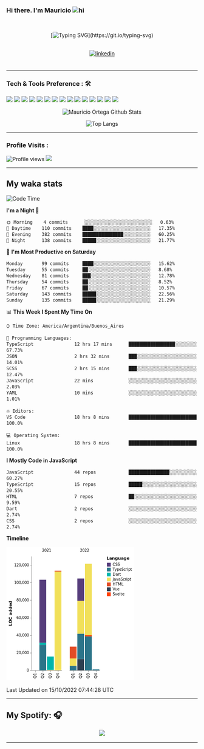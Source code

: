 ### Hi there. I'm Mauricio <img src="https://user-images.githubusercontent.com/1303154/88677602-1635ba80-d120-11ea-84d8-d263ba5fc3c0.gif" width="28px" alt="hi">
<br /> 

<div align="center">
  
[![Typing SVG](https://readme-typing-svg.herokuapp.com?size=25&duration=7000&center=true&vCenter=true&width=650&height=40&lines=WELCOME!;My+name+is+Mauricio+Ortega...;I+am+a+Front-End+Developer...;I+hope+you+find+what+you+are+looking+for...;You+have+my+contact+information...;MAY+THE+FORCE+BE+WITH+YOU...)](https://git.io/typing-svg)

</div>
  
<br />

<div align="center">
  
<a href="https://www.linkedin.com/in/mauriciortega/" target="_blank">
<img src=https://img.shields.io/badge/linkedin-%231E77B5.svg?&style=for-the-badge&logo=linkedin&logoColor=white alt=linkedin style="margin-bottom: 5px;" />
</a>
  
</div>

<br />



<!--
**Nekzus/Nekzus** is a ✨ _special_ ✨ repository because its `README.md` (this file) appears on your GitHub profile.

Here are some ideas to get you started:

- 🔭 I’m currently working on ...
- 🌱 I’m currently learning ...
- 👯 I’m looking to collaborate on ...
- 🤔 I’m looking for help with ...
- 💬 Ask me about ...
- 📫 How to reach me: ...
- 😄 Pronouns: ...
- ⚡ Fun fact: ...
-->

---

### Tech & Tools Preference : 🛠

<img src = "https://img.shields.io/badge/-HTML5-E34F26?style=flat&logo=html5&logoColor=white"> <img src = "https://img.shields.io/badge/-CSS3-1572B6?style=flat&logo=css3&logoColor=white">
<img src="https://img.shields.io/badge/-Sass-cc6699?style=flat&logo=sass&logoColor=ffffff">
<img src="https://img.shields.io/badge/-Bootstrap-563D7C?style=flat&logo=bootstrap&logoColor=white">
<img src="https://img.shields.io/badge/-JavaScript-eed718?style=flat&logo=javascript&logoColor=ffffff">
<img src="https://img.shields.io/badge/-React-000000?style=flat&logo=react&logoColor=00c8ff">
<img src="https://img.shields.io/badge/-Next-000000?style=flat&logo=nextdotjs&logoColor=white">
<img src="http://img.shields.io/badge/-Vue-black?style=flat&logo=vuedotjs&logoColor=4FC08D">
<img src="http://img.shields.io/badge/-Flutter-black?style=flat&logo=flutter&logoColor=02569B">
<img src="https://img.shields.io/badge/-Node.js-3C873A?style=flat&logo=Node.js&logoColor=white">
<img src="http://img.shields.io/badge/-Git-F1502F?style=flat&logo=git&logoColor=FFFFFF">
<img src="http://img.shields.io/badge/-Github-000000?style=flat&logo=github&logoColor=FFFFFF">
<img src="https://img.shields.io/badge/-Firebase-FFA611?style=flat&logo=firebase&logoColor=FFFFFF">
<img src="http://img.shields.io/badge/-Vercel-black?style=flat&logo=vercel&logoColor=white">
<img src="http://img.shields.io/badge/-VS%20Code-007ACC?style=flat&logo=visual%20studio%20code&logoColor=white">


<div align="center">
  
![Mauricio Ortega Github Stats](https://github-readme-stats.vercel.app/api?username=Nekzus&show_icons=true&title_color=fff&icon_color=79ff97&text_color=9f9f9f&bg_color=151515)

![Top Langs](https://github-readme-stats.vercel.app/api/top-langs/?username=Nekzus&hide=css,html,less&layout=compact&title_color=fff&icon_color=79ff97&text_color=9f9f9f&bg_color=151515)

</div>
  
---

### Profile Visits :
  
![Profile views](https://gpvc.arturio.dev/Nekzus)  <img src="https://img.shields.io/github/followers/Nekzus?label=Follow" style=" float:left, margin-right:10px" />

---


## My waka stats
<!--START_SECTION:waka-->
![Code Time](http://img.shields.io/badge/Code%20Time-1%2C395%20hrs%2049%20mins-blue)

**I'm a Night 🦉** 

```text
🌞 Morning    4 commits      ░░░░░░░░░░░░░░░░░░░░░░░░░   0.63% 
🌆 Daytime    110 commits    ████░░░░░░░░░░░░░░░░░░░░░   17.35% 
🌃 Evening    382 commits    ███████████████░░░░░░░░░░   60.25% 
🌙 Night      138 commits    █████░░░░░░░░░░░░░░░░░░░░   21.77%

```
📅 **I'm Most Productive on Saturday** 

```text
Monday       99 commits     ████░░░░░░░░░░░░░░░░░░░░░   15.62% 
Tuesday      55 commits     ██░░░░░░░░░░░░░░░░░░░░░░░   8.68% 
Wednesday    81 commits     ███░░░░░░░░░░░░░░░░░░░░░░   12.78% 
Thursday     54 commits     ██░░░░░░░░░░░░░░░░░░░░░░░   8.52% 
Friday       67 commits     ██░░░░░░░░░░░░░░░░░░░░░░░   10.57% 
Saturday     143 commits    █████░░░░░░░░░░░░░░░░░░░░   22.56% 
Sunday       135 commits    █████░░░░░░░░░░░░░░░░░░░░   21.29%

```


📊 **This Week I Spent My Time On** 

```text
⌚︎ Time Zone: America/Argentina/Buenos_Aires

💬 Programming Languages: 
TypeScript               12 hrs 17 mins      █████████████████░░░░░░░░   67.73% 
JSON                     2 hrs 32 mins       ███░░░░░░░░░░░░░░░░░░░░░░   14.01% 
SCSS                     2 hrs 15 mins       ███░░░░░░░░░░░░░░░░░░░░░░   12.47% 
JavaScript               22 mins             ░░░░░░░░░░░░░░░░░░░░░░░░░   2.03% 
YAML                     10 mins             ░░░░░░░░░░░░░░░░░░░░░░░░░   1.01%

🔥 Editors: 
VS Code                  18 hrs 8 mins       █████████████████████████   100.0%

💻 Operating System: 
Linux                    18 hrs 8 mins       █████████████████████████   100.0%

```

**I Mostly Code in JavaScript** 

```text
JavaScript               44 repos            ███████████████░░░░░░░░░░   60.27% 
TypeScript               15 repos            █████░░░░░░░░░░░░░░░░░░░░   20.55% 
HTML                     7 repos             ██░░░░░░░░░░░░░░░░░░░░░░░   9.59% 
Dart                     2 repos             ░░░░░░░░░░░░░░░░░░░░░░░░░   2.74% 
CSS                      2 repos             ░░░░░░░░░░░░░░░░░░░░░░░░░   2.74%

```


**Timeline**

![Chart not found](https://raw.githubusercontent.com/Nekzus/Nekzus/main/charts/bar_graph.png) 


 Last Updated on 15/10/2022 07:44:28 UTC
<!--END_SECTION:waka-->

---
## My Spotify: 🎧

<div align="center"><img src="https://spotify-github-profile.vercel.app/api/view?uid=11169970531&cover_image=true&theme=default" /></div>

---
